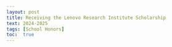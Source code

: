```yaml
---
layout: post
title: Receiving the Lenovo Research Institute Scholarship
text: 2024-2025
tags: [School Honors]
toc:  true
---
```


